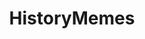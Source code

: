 ---
title: HistoryMemes
crosslinks:
- eu4
- EnoughCommieSpam
- dankmemes
- FULLCOMMUNISM
- me_irl
- finlandConspiracy
- COMPLETEANARCHY
- paradoxplaza
- FakeHistory
- RocketLeagueMemes
- straya
- shittankiessay
- SimmondsCave
- ImGoingToHellForThis
- AskHistorians
- WorldOfWarships
- FlorkofCowsOfficial
- armenia
- MemesOfTheGreatWar
- sjwhate
---